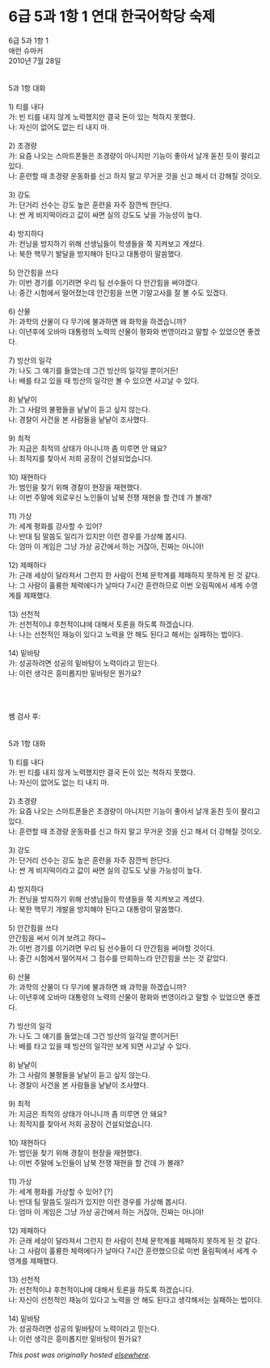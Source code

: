 # 6급 5과 1항 1 연대 한국어학당 숙제

<div>
<p>6&#44553; 5&#44284; 1&#54637; 1<br>&#50528;&#47088; &#49800;&#47560;&#52964;<br>2010&#45380; 7&#50900; 28&#51068;<br><br><br>5&#44284; 1&#54637; &#45824;&#54868;<br><br>1) &#54000;&#47484; &#45236;&#45796;<br>&#44032;: &#48712; &#54000;&#47484; &#45236;&#51648; &#50506;&#44172; &#45432;&#47141;&#54664;&#51648;&#47564; &#44208;&#44397; &#46024;&#51060; &#51080;&#45716; &#52377;&#54616;&#51648; &#47803;&#54664;&#45796;.<br>&#45208;: &#51088;&#49888;&#51060; &#50630;&#50612;&#46020; &#50630;&#45716; &#54000; &#45236;&#51648; &#47560;.<br><br>2) &#52488;&#44221;&#47049;<br>&#44032;: &#50836;&#51608; &#45208;&#50724;&#45716; &#49828;&#47560;&#53944;&#54256;&#46308;&#51008; &#52488;&#44221;&#47049;&#51060; &#50500;&#45768;&#51648;&#47564; &#44592;&#45733;&#51060; &#51339;&#50500;&#49436; &#45216;&#44060; &#46027;&#52828; &#46319;&#51060; &#54036;&#47532;&#44256; &#51080;&#45796;.<br>&#45208;: &#54984;&#47144;&#54624; &#46412; &#52488;&#44221;&#47049; &#50868;&#46041;&#54868;&#47484; &#49888;&#44256; &#54616;&#51648; &#47568;&#44256; &#47924;&#44144;&#50868; &#44163;&#51012; &#49888;&#44256; &#54644;&#49436; &#45908; &#44053;&#54644;&#51656; &#44163;&#51060;&#50724;.<br><br>3) &#44053;&#46020;<br>&#44032;: &#45800;&#44144;&#47532; &#49440;&#49688;&#45716; &#44053;&#46020; &#45458;&#51008; &#54984;&#47144;&#51012; &#51088;&#51452; &#51104;&#44624;&#50473; &#54620;&#45800;&#45796;.<br>&#45208;: &#49916; &#44172; &#48708;&#51648;&#46497;&#51060;&#46972;&#44256; &#44050;&#51060; &#49912;&#47732; &#49892;&#51032; &#44053;&#46020;&#46020; &#45230;&#51012; &#44032;&#45733;&#49457;&#51060; &#45458;&#45796;.<br><br>4) &#48169;&#51648;&#54616;&#45796;<br>&#44032;: &#52968;&#45789;&#51012; &#48169;&#51648;&#54616;&#44592; &#50948;&#54644; &#49440;&#49373;&#45784;&#46308;&#51060; &#54617;&#49373;&#46308;&#51012; &#52041; &#51648;&#53020;&#48372;&#44256; &#44228;&#49512;&#45796;.<br>&#45208;: &#48513;&#54620; &#54645;&#47924;&#44592; &#48156;&#45804;&#51012; &#48169;&#51648;&#54644;&#50556; &#46108;&#45796;&#44256; &#45824;&#53685;&#47161;&#51060; &#47568;&#50432;&#54664;&#45796;.<br><br>5) &#50504;&#44036;&#55192;&#51012; &#50416;&#45796;<br>&#44032;: &#51060;&#48264; &#44221;&#44592;&#47484; &#51060;&#44592;&#47140;&#47732; &#50864;&#47532; &#54016; &#49440;&#49688;&#46308;&#51060; &#45796; &#50504;&#44036;&#55192;&#51012; &#50024;&#50556;&#44192;&#45796;.<br>&#45208;: &#51473;&#44036; &#49884;&#54744;&#50640;&#49436; &#46504;&#50612;&#51276;&#45716;&#45936; &#50504;&#44036;&#55192;&#51012; &#50416;&#47732; &#44592;&#47568;&#44256;&#49324;&#47484; &#51096; &#48380; &#49688;&#46020; &#51080;&#44192;&#45796;.<br><br>6) &#49328;&#47932;<br>&#44032;: &#44284;&#54617;&#51032; &#49328;&#47932;&#51060; &#45796; &#47924;&#44592;&#50640; &#48520;&#44284;&#54616;&#47732; &#50780; &#54868;&#54617;&#51012; &#54616;&#44192;&#49845;&#45768;&#44620;?<br>&#45208;: &#51060;&#45380;&#54980;&#50640; &#50724;&#48148;&#47560; &#45824;&#53685;&#47161;&#51032; &#45432;&#47141;&#51032; &#49328;&#47932;&#51060; &#54217;&#54868;&#50752; &#48264;&#50689;&#51060;&#46972;&#44256; &#47568;&#54624; &#49688; &#51080;&#50632;&#51004;&#47732; &#51339;&#44192;&#45796;.<br><br>7) &#48729;&#49328;&#51032; &#51068;&#44033;<br>&#44032;: &#45208;&#46020; &#44536; &#50584;&#44592;&#47484; &#46308;&#50632;&#45716;&#45936; &#44536;&#44148; &#48729;&#49328;&#51032; &#51068;&#44033;&#51068; &#49104;&#51060;&#44144;&#46304;!<br>&#45208;: &#48176;&#47484; &#53440;&#44256; &#51080;&#51012; &#46412; &#48729;&#49328;&#51032; &#51068;&#44033;&#47564; &#48380; &#49688; &#51080;&#51004;&#47732; &#49324;&#44256;&#45216; &#49688; &#51080;&#45796;.<br><br>8) &#45233;&#45233;&#51060;<br>&#44032;: &#44536; &#49324;&#46988;&#51032; &#48520;&#54217;&#46308;&#51012; &#45233;&#45233;&#51060; &#46307;&#44256; &#49910;&#51648; &#50506;&#45716;&#45796;.<br>&#45208;: &#44221;&#52272;&#51060; &#49324;&#44148;&#51012; &#48376; &#49324;&#46988;&#46308;&#51012; &#45233;&#45233;&#51060; &#51312;&#49324;&#54664;&#45796;.<br><br>9) &#52572;&#51201;<br>&#44032;: &#51648;&#44552;&#51008; &#52572;&#51201;&#51032; &#49345;&#53468;&#44032; &#50500;&#45768;&#45768;&#44620; &#51328; &#48120;&#47336;&#47732; &#50504; &#46076;&#50836;?<br>&#45208;: &#52572;&#51201;&#51648;&#47484; &#52286;&#50500;&#49436; &#51200;&#55148; &#44277;&#51109;&#51060; &#44148;&#49444;&#46104;&#50632;&#49845;&#45768;&#45796;.<br><br>10) &#51116;&#54788;&#54616;&#45796;<br>&#44032;: &#48276;&#51064;&#51012; &#52286;&#44592; &#50948;&#54644; &#44221;&#52272;&#51060; &#54788;&#51109;&#51012; &#51116;&#54788;&#54664;&#45796;.<br>&#45208;: &#51060;&#48264; &#51452;&#47568;&#50640; &#50808;&#47196;&#50864;&#49888; &#45432;&#51064;&#46308;&#51060; &#45224;&#48513; &#51204;&#51137; &#51116;&#54788;&#51012; &#54624; &#44148;&#45936; &#44032; &#48380;&#47000;?<br><br>11) &#44032;&#49345;<br>&#44032;: &#49464;&#44228; &#54217;&#54868;&#47484; &#44053;&#49324;&#54624; &#49688; &#51080;&#50612;?<br>&#45208;: &#48152;&#45824; &#54016; &#47568;&#50432;&#46020; &#51068;&#47532;&#44032; &#51080;&#51648;&#47564; &#51060;&#47088; &#44221;&#50864;&#47484; &#44032;&#49345;&#54644; &#48389;&#49884;&#45796;.<br>&#45796;: &#50628;&#47560; &#51060; &#44172;&#51076;&#51008; &#44536;&#45285; &#44032;&#49345; &#44277;&#44036;&#50640;&#49436; &#54616;&#45716; &#44144;&#51094;&#50500;, &#51652;&#51676;&#45716; &#50500;&#45768;&#50556;!<br><br>12) &#51228;&#54056;&#54616;&#45796;<br>&#44032;: &#44540;&#47000; &#49464;&#49345;&#51060; &#45804;&#46972;&#51256;&#49436; &#44536;&#47088;&#51648; &#54620; &#49324;&#46988;&#51060; &#51204;&#52404; &#47928;&#54617;&#44228;&#47484; &#51228;&#54056;&#54616;&#51648; &#47803;&#54616;&#44172; &#46108; &#44163; &#44057;&#45796;.<br>&#45208;: &#44536; &#49324;&#46988;&#51060; &#54988;&#47469;&#54620; &#52404;&#47141;&#50640;&#45796;&#44032; &#45216;&#47560;&#45796; 7&#49884;&#44036; &#54984;&#47144;&#54616;&#48064;&#47196; &#51060;&#48264; &#50724;&#47548;&#54589;&#50640;&#49436; &#49464;&#44228; &#49688;&#50689;&#44228;&#47484; &#51228;&#54056;&#54664;&#45796;.<br><br>13) &#49440;&#52380;&#51201;<br>&#44032;: &#49440;&#52380;&#51201;&#51060;&#45264; &#54980;&#52380;&#51201;&#51060;&#45264;&#50640; &#45824;&#54644;&#49436; &#53664;&#47200;&#51012; &#54616;&#46020;&#47197; &#54616;&#44192;&#49845;&#45768;&#45796;.<br>&#45208;: &#45208;&#45716; &#49440;&#52380;&#51201;&#51064; &#51116;&#45733;&#51060; &#51080;&#45796;&#44256; &#45432;&#47141;&#51012; &#50504; &#54644;&#46020; &#46108;&#45796;&#44256; &#54644;&#49436;&#45716; &#49892;&#54056;&#54616;&#45716; &#48277;&#51060;&#45796;.<br><br>14) &#48145;&#48148;&#53461;<br>&#44032;: &#49457;&#44277;&#54616;&#47140;&#47732; &#49457;&#44277;&#51032; &#48145;&#48148;&#53461;&#51060; &#45432;&#47141;&#51060;&#46972;&#44256; &#48127;&#45716;&#45796;.<br>&#45208;: &#51060;&#47088; &#49373;&#44033;&#51008; &#55141;&#48120;&#47213;&#51648;&#47564; &#48145;&#48148;&#53461;&#51008; &#47956;&#44032;&#50836;?</p>
<div><br></div>
<div><br></div>
<div><br></div>
<div>&#49956; &#44160;&#49324; &#54980;:</div>
<div><br></div>
<div><br></div>
<div>5&#44284; 1&#54637; &#45824;&#54868;<br><br>1) &#54000;&#47484; &#45236;&#45796;<br>&#44032;: &#48712; &#54000;&#47484; &#45236;&#51648; &#50506;&#44172; &#45432;&#47141;&#54664;&#51648;&#47564; &#44208;&#44397; &#46024;&#51060; &#51080;&#45716; &#52377;&#54616;&#51648; &#47803;&#54664;&#45796;.<br>&#45208;: &#51088;&#49888;&#51060; &#50630;&#50612;&#46020; &#50630;&#45716; &#54000; &#45236;&#51648; &#47560;.<br><br>2) &#52488;&#44221;&#47049;<br>&#44032;: &#50836;&#51608; &#45208;&#50724;&#45716; &#49828;&#47560;&#53944;&#54256;&#46308;&#51008; &#52488;&#44221;&#47049;&#51060; &#50500;&#45768;&#51648;&#47564; &#44592;&#45733;&#51060; &#51339;&#50500;&#49436; &#45216;&#44060; &#46027;&#52828; &#46319;&#51060; &#54036;&#47532;&#44256; &#51080;&#45796;.<br>&#45208;: &#54984;&#47144;&#54624; &#46412; &#52488;&#44221;&#47049; &#50868;&#46041;&#54868;&#47484; &#49888;&#44256; &#54616;&#51648; &#47568;&#44256; &#47924;&#44144;&#50868; &#44163;&#51012; &#49888;&#44256; &#54644;&#49436; &#45908; &#44053;&#54644;&#51656; &#44163;&#51060;&#50724;.<br><br>3) &#44053;&#46020;<br>&#44032;: &#45800;&#44144;&#47532; &#49440;&#49688;&#45716; &#44053;&#46020; &#45458;&#51008; &#54984;&#47144;&#51012; &#51088;&#51452; &#51104;&#44624;&#50473; &#54620;&#45800;&#45796;.<br>&#45208;: &#49916; &#44172; &#48708;&#51648;&#46497;&#51060;&#46972;&#44256; &#44050;&#51060; &#49912;&#47732; &#49892;&#51032; &#44053;&#46020;&#46020; &#45230;&#51012; &#44032;&#45733;&#49457;&#51060; &#45458;&#45796;.<br><br>4) &#48169;&#51648;&#54616;&#45796;<br>&#44032;: &#52968;&#45789;&#51012; &#48169;&#51648;&#54616;&#44592; &#50948;&#54644; &#49440;&#49373;&#45784;&#46308;&#51060; &#54617;&#49373;&#46308;&#51012; &#52041; &#51648;&#53020;&#48372;&#44256; &#44228;&#49512;&#45796;.<br>&#45208;: &#48513;&#54620; &#54645;&#47924;&#44592; &#44060;&#48156;&#51012; &#48169;&#51648;&#54644;&#50556; &#46108;&#45796;&#44256; &#45824;&#53685;&#47161;&#51060; &#47568;&#50432;&#54664;&#45796;.<br><br>5) &#50504;&#44036;&#55192;&#51012; &#50416;&#45796;</div>
<div>&#50504;&#44036;&#55192;&#51012; &#50024;&#49436; &#51060;&#44200; &#48372;&#47140;&#44256; &#54616;&#45796;~<br>&#44032;: &#51060;&#48264; &#44221;&#44592;&#47484; &#51060;&#44592;&#47140;&#47732; &#50864;&#47532; &#54016; &#49440;&#49688;&#46308;&#51060; &#45796; &#50504;&#44036;&#55192;&#51012; &#50024;&#50556;&#54624; &#44163;&#51060;&#45796;.<br>&#45208;: &#51473;&#44036; &#49884;&#54744;&#50640;&#49436; &#46504;&#50612;&#51256;&#49436; &#44536; &#51216;&#49688;&#47484; &#47564;&#54924;&#54616;&#45712;&#46972; &#50504;&#44036;&#55192;&#51012; &#50416;&#45716; &#44163; &#44057;&#50520;&#45796;.<br><br>6) &#49328;&#47932;<br>&#44032;: &#44284;&#54617;&#51032; &#49328;&#47932;&#51060; &#45796; &#47924;&#44592;&#50640; &#48520;&#44284;&#54616;&#47732; &#50780; &#44284;&#54617;&#51012; &#54616;&#44192;&#49845;&#45768;&#44620;?<br>&#45208;: &#51060;&#45380;&#54980;&#50640; &#50724;&#48148;&#47560; &#45824;&#53685;&#47161;&#51032; &#45432;&#47141;&#51032; &#49328;&#47932;&#51060; &#54217;&#54868;&#50752; &#48264;&#50689;&#51060;&#46972;&#44256; &#47568;&#54624; &#49688; &#51080;&#50632;&#51004;&#47732; &#51339;&#44192;&#45796;.<br><br>7) &#48729;&#49328;&#51032; &#51068;&#44033;<br>&#44032;: &#45208;&#46020; &#44536; &#50584;&#44592;&#47484; &#46308;&#50632;&#45716;&#45936; &#44536;&#44148; &#48729;&#49328;&#51032; &#51068;&#44033;&#51068; &#49104;&#51060;&#44144;&#46304;!<br>&#45208;: &#48176;&#47484; &#53440;&#44256; &#51080;&#51012; &#46412; &#48729;&#49328;&#51032; &#51068;&#44033;&#47564; &#48372;&#44172; &#46104;&#47732; &#49324;&#44256;&#45216; &#49688; &#51080;&#45796;.<br><br>8) &#45233;&#45233;&#51060;<br>&#44032;: &#44536; &#49324;&#46988;&#51032; &#48520;&#54217;&#46308;&#51012; &#45233;&#45233;&#51060; &#46307;&#44256; &#49910;&#51648; &#50506;&#45716;&#45796;.<br>&#45208;: &#44221;&#52272;&#51060; &#49324;&#44148;&#51012; &#48376; &#49324;&#46988;&#46308;&#51012; &#45233;&#45233;&#51060; &#51312;&#49324;&#54664;&#45796;.<br><br>9) &#52572;&#51201;<br>&#44032;: &#51648;&#44552;&#51008; &#52572;&#51201;&#51032; &#49345;&#53468;&#44032; &#50500;&#45768;&#45768;&#44620; &#51328; &#48120;&#47336;&#47732; &#50504; &#46076;&#50836;?<br>&#45208;: &#52572;&#51201;&#51648;&#47484; &#52286;&#50500;&#49436; &#51200;&#55148; &#44277;&#51109;&#51060; &#44148;&#49444;&#46104;&#50632;&#49845;&#45768;&#45796;.<br><br>10) &#51116;&#54788;&#54616;&#45796;<br>&#44032;: &#48276;&#51064;&#51012; &#52286;&#44592; &#50948;&#54644; &#44221;&#52272;&#51060; &#54788;&#51109;&#51012; &#51116;&#54788;&#54664;&#45796;.<br>&#45208;: &#51060;&#48264; &#51452;&#47568;&#50640; &#45432;&#51064;&#46308;&#51060; &#45224;&#48513; &#51204;&#51137; &#51116;&#54788;&#51012; &#54624; &#44148;&#45936; &#44032; &#48380;&#47000;?<br><br>11) &#44032;&#49345;<br>&#44032;: &#49464;&#44228; &#54217;&#54868;&#47484; &#44032;&#49345;&#54624; &#49688; &#51080;&#50612;? [?]<br>&#45208;: &#48152;&#45824; &#54016; &#47568;&#50432;&#46020; &#51068;&#47532;&#44032; &#51080;&#51648;&#47564; &#51060;&#47088; &#44221;&#50864;&#47484; &#44032;&#49345;&#54644; &#48389;&#49884;&#45796;.<br>&#45796;: &#50628;&#47560; &#51060; &#44172;&#51076;&#51008; &#44536;&#45285; &#44032;&#49345; &#44277;&#44036;&#50640;&#49436; &#54616;&#45716; &#44144;&#51094;&#50500;, &#51652;&#51676;&#45716; &#50500;&#45768;&#50556;!<br><br>12) &#51228;&#54056;&#54616;&#45796;<br>&#44032;: &#44540;&#47000; &#49464;&#49345;&#51060; &#45804;&#46972;&#51256;&#49436; &#44536;&#47088;&#51648; &#54620; &#49324;&#46988;&#51060; &#51204;&#52404; &#47928;&#54617;&#44228;&#47484; &#51228;&#54056;&#54616;&#51648; &#47803;&#54616;&#44172; &#46108; &#44163; &#44057;&#45796;.<br>&#45208;: &#44536; &#49324;&#46988;&#51060; &#54988;&#47469;&#54620; &#52404;&#47141;&#50640;&#45796;&#44032; &#45216;&#47560;&#45796; 7&#49884;&#44036; &#54984;&#47144;&#54664;&#51004;&#48064;&#47196; &#51060;&#48264; &#50732;&#47548;&#54589;&#50640;&#49436; &#49464;&#44228; &#49688;&#50689;&#44228;&#47484; &#51228;&#54056;&#54664;&#45796;.<br><br>13) &#49440;&#52380;&#51201;<br>&#44032;: &#49440;&#52380;&#51201;&#51060;&#45264; &#54980;&#52380;&#51201;&#51060;&#45264;&#50640; &#45824;&#54644;&#49436; &#53664;&#47200;&#51012; &#54616;&#46020;&#47197; &#54616;&#44192;&#49845;&#45768;&#45796;.<br>&#45208;: &#51088;&#49888;&#51060; &#49440;&#52380;&#51201;&#51064; &#51116;&#45733;&#51060; &#51080;&#45796;&#44256; &#45432;&#47141;&#51012; &#50504; &#54644;&#46020; &#46108;&#45796;&#44256; &#49373;&#44033;&#54644;&#49436;&#45716; &#49892;&#54056;&#54616;&#45716; &#48277;&#51060;&#45796;.<br><br>14) &#48145;&#48148;&#53461;<br>&#44032;: &#49457;&#44277;&#54616;&#47140;&#47732; &#49457;&#44277;&#51032; &#48145;&#48148;&#53461;&#51060; &#45432;&#47141;&#51060;&#46972;&#44256; &#48127;&#45716;&#45796;.<br>&#45208;: &#51060;&#47088; &#49373;&#44033;&#51008; &#55141;&#48120;&#47213;&#51648;&#47564; &#48145;&#48148;&#53461;&#51060; &#47956;&#44032;&#50836;?</div>
</div>


*This post was originally hosted [elsewhere](http://planspace.blogspot.com/2010/07/6-5-1-1.html).*

